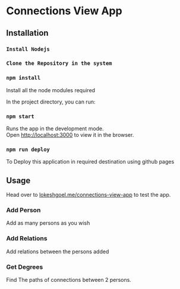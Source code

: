 # Connections View App

## Installation

### `Install Nodejs`

### `Clone the Repository in the system`

### `npm install`
Install all the node modules required

In the project directory, you can run:

### `npm start`

Runs the app in the development mode.\
Open [http://localhost:3000](http://localhost:3000) to view it in the browser.

### `npm run deploy`

To Deploy this application in required destination using github pages


## Usage

Head over to [lokeshgoel.me/connections-view-app](lokeshgoel.me/connections-view-app) to test the app.

### Add Person
Add as many persons as you wish

### Add Relations
Add relations between the persons added

### Get Degrees
Find The paths of connections between 2 persons.
